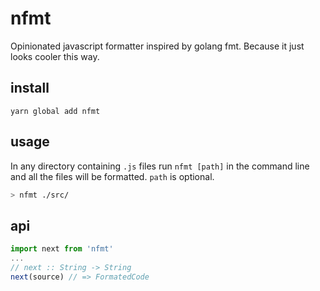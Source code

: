 # nfmt
Opinionated javascript formatter inspired by golang fmt. Because it just looks cooler this way.

## install
```
yarn global add nfmt
```

## usage
In any directory containing `.js` files run `nfmt [path]` in the command line and all the files will be formatted. `path` is optional.
``` bash
> nfmt ./src/
```

## api
``` javascript
import next from 'nfmt'
...
// next :: String -> String
next(source) // => FormatedCode
```
